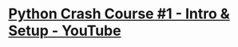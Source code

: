 # [Python Crash Course #1 - Intro &amp; Setup - YouTube](https://youtu.be/wdp7smAtqZI?list=PL4cUxeGkcC9goeb7U1FXFdNszWetCmhfB "Python Crash Course #1 - Intro &amp; Setup - YouTube")
